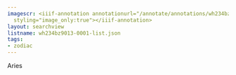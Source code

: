 ```yaml
---
imagescr: <iiif-annotation annotationurl="/annotate/annotations/wh234bz9013-0001-006.json"
  styling="image_only:true"></iiif-annotation>
layout: searchview
listname: wh234bz9013-0001-list.json
tags:
- zodiac
---
```

Aries